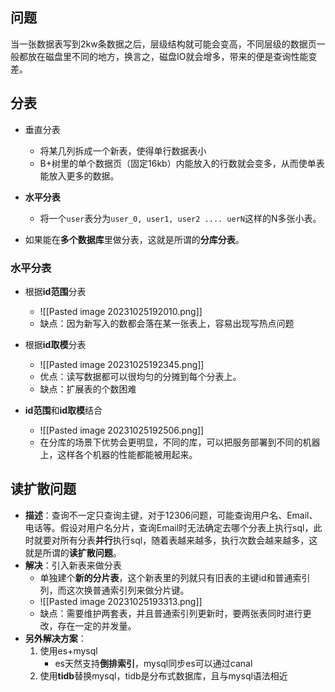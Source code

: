 ## 问题

当一张数据表写到2kw条数据之后，层级结构就可能会变高，不同层级的数据页一般都放在磁盘里不同的地方，换言之，磁盘IO就会增多，带来的便是查询性能变差。

## 分表

- 垂直分表
	- 将某几列拆成一个新表，使得单行数据表小
	- B+树里的单个数据页（固定16kb）内能放入的行数就会变多，从而使单表能放入更多的数据。
- **水平分表**
	- 将一个`user`表分为`user_0, user1, user2 .... uerN`这样的N多张小表。


- 如果能在**多个数据库**里做分表，这就是所谓的**分库分表**。

### 水平分表

- 根据**id范围**分表
	- ![[Pasted image 20231025192010.png]]
	- 缺点：因为新写入的数都会落在某一张表上，容易出现写热点问题

-  根据**id取模**分表
	- ![[Pasted image 20231025192345.png]]
	- 优点：读写数据都可以很均匀的分摊到每个分表上。
	- 缺点：扩展表的个数困难
- **id范围**和**id取模**结合
	- ![[Pasted image 20231025192506.png]]
	- 在分库的场景下优势会更明显，不同的库，可以把服务部署到不同的机器上，这样各个机器的性能都能被用起来。

## 读扩散问题

- **描述**：查询不一定只查询主键，对于12306问题，可能查询用户名、Email、电话等。假设对用户名分片，查询Email时无法确定去哪个分表上执行sql，此时就要对所有分表**并行**执行sql，随着表越来越多，执行次数会越来越多，这就是所谓的**读扩散问题**。
- **解决**：引入新表来做分表
	- 单独建个**新的分片表**，这个新表里的列就只有旧表的主键id和普通索引列，而这次换普通索引列来做分片键。
	- ![[Pasted image 20231025193313.png]]
	- 缺点：需要维护两套表，并且普通索引列更新时，要两张表同时进行更改，存在一定的并发量。
- **另外解决方案**：
	1. 使用es+mysql
		- es天然支持**倒排索引**，mysql同步es可以通过canal
	2. 使用**tidb**替换mysql，tidb是分布式数据库，且与mysql语法相近